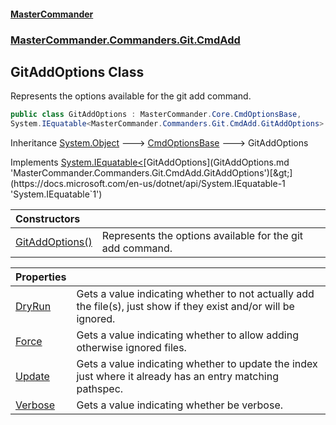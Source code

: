 #### [MasterCommander](MasterCommander.md 'MasterCommander')
### [MasterCommander.Commanders.Git.CmdAdd](MasterCommander.md#MasterCommander.Commanders.Git.CmdAdd 'MasterCommander.Commanders.Git.CmdAdd')

## GitAddOptions Class

Represents the options available for the git add command.

```csharp
public class GitAddOptions : MasterCommander.Core.CmdOptionsBase,
System.IEquatable<MasterCommander.Commanders.Git.CmdAdd.GitAddOptions>
```

Inheritance [System.Object](https://docs.microsoft.com/en-us/dotnet/api/System.Object 'System.Object') &#129106; [CmdOptionsBase](CmdOptionsBase.md 'MasterCommander.Core.CmdOptionsBase') &#129106; GitAddOptions

Implements [System.IEquatable&lt;](https://docs.microsoft.com/en-us/dotnet/api/System.IEquatable-1 'System.IEquatable`1')[GitAddOptions](GitAddOptions.md 'MasterCommander.Commanders.Git.CmdAdd.GitAddOptions')[&gt;](https://docs.microsoft.com/en-us/dotnet/api/System.IEquatable-1 'System.IEquatable`1')

| Constructors | |
| :--- | :--- |
| [GitAddOptions()](GitAddOptions.GitAddOptions().md 'MasterCommander.Commanders.Git.CmdAdd.GitAddOptions.GitAddOptions()') | Represents the options available for the git add command. |

| Properties | |
| :--- | :--- |
| [DryRun](GitAddOptions.DryRun.md 'MasterCommander.Commanders.Git.CmdAdd.GitAddOptions.DryRun') | Gets a value indicating whether to not actually add the file(s), just show if they exist and/or will be ignored. |
| [Force](GitAddOptions.Force.md 'MasterCommander.Commanders.Git.CmdAdd.GitAddOptions.Force') | Gets a value indicating whether to allow adding otherwise ignored files. |
| [Update](GitAddOptions.Update.md 'MasterCommander.Commanders.Git.CmdAdd.GitAddOptions.Update') | Gets a value indicating whether to update the index just where it already has an entry matching pathspec. |
| [Verbose](GitAddOptions.Verbose.md 'MasterCommander.Commanders.Git.CmdAdd.GitAddOptions.Verbose') | Gets a value indicating whether be verbose. |
